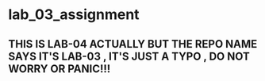 # lab_03_assignment


## THIS IS LAB-04 ACTUALLY BUT THE REPO NAME SAYS IT'S LAB-03 , IT'S JUST A TYPO , DO NOT WORRY OR PANIC!!!

